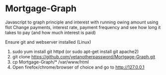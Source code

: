 # Mortgage-Graph
Javascript to graph principle and interest with running owing amount using flot
Change payments, interest rate, payment frequency and see how long it takes to pay (and how much interest is paid)

Ensure git and webserver installed (Linux)
1. sudo yum install git httpd (or sudo apt-get install git apache2)
2. git clone  https://github.com/yetanotherpassword/Mortgage-Graph.git
3. cp Mortgage-Graph/* /var/www/html
4. Open firefox/chrome/browser of choice and go to http://127.0.0.1
